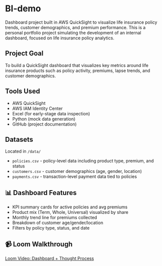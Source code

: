# BI-demo

Dashboard project built in AWS QuickSight to visualize life insurance policy trends, customer demographics, and premium performance. This is a personal portfolio project simulating the development of an internal dashboard, focused on life insurance policy analytics.

## Project Goal

To build a QuickSight dashboard that visualizes key metrics around life insurance products such as policy activity, premiums, lapse trends, and customer demographics.

## Tools Used

- AWS QuickSight
- AWS IAM Identity Center
- Excel (for early-stage data inspection)
- Python (mock data generation)
- GitHub (project documentation)

## Datasets

Located in `/data/`

- `policies.csv` - policy-level data including product type, premium, and status
- `customers.csv` - customer demographics (age, gender, location)
- `payments.csv` - transaction-level payment data tied to policies

## 📊 Dashboard Features

- KPI summary cards for active policies and avg premiums
- Product mix (Term, Whole, Universal) visualized by share
- Monthly trend line for premiums collected
- Breakdown of customer age/gender/location
- Filters by policy type, status, and date

## 📹 Loom Walkthrough

[Loom Video: Dashboard + Thought Process](paste-your-link-here)


